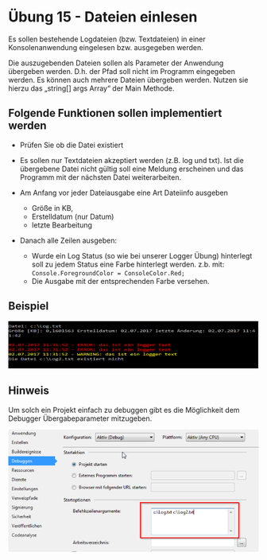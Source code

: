 # Übung 15 - Dateien einlesen

Es sollen bestehende Logdateien (bzw. Textdateien) in einer Konsolenanwendung eingelesen bzw. ausgegeben werden.

Die auszugebenden Dateien sollen als Parameter der Anwendung übergeben werden. D.h. der Pfad soll nicht im Programm eingegeben werden. Es können auch mehrere Dateien übergeben werden. Nutzen sie hierzu das „string[] args Array“ der Main Methode.

## Folgende Funktionen sollen implementiert werden

* Prüfen Sie ob die Datei existiert
* Es sollen nur Textdateien akzeptiert werden (z.B. log und txt). Ist die übergebene Datei nicht gültig soll eine Meldung erscheinen und das Programm mit der nächsten Datei weiterarbeiten.
* Am Anfang vor jeder Dateiausgabe eine Art Dateiinfo ausgeben

    * Größe in KB,
    * Erstelldatum (nur Datum)
    * letzte Bearbeitung

* Danach alle Zeilen ausgeben:

    * Wurde ein Log Status (so wie bei unserer Logger Übung) hinterlegt soll zu jedem Status eine Farbe hinterlegt werden. z.b. mit: `Console.ForegroundColor = ConsoleColor.Red;`
    * Die Ausgabe mit der entsprechenden Farbe versehen.

## Beispiel

![Beispiel](Beispiel.png)

## Hinweis

Um solch ein Projekt einfach zu debuggen gibt es die Möglichkeit dem Debugger Übergabeparameter mitzugeben.

![Debug Parameter](DebugParameter.png)